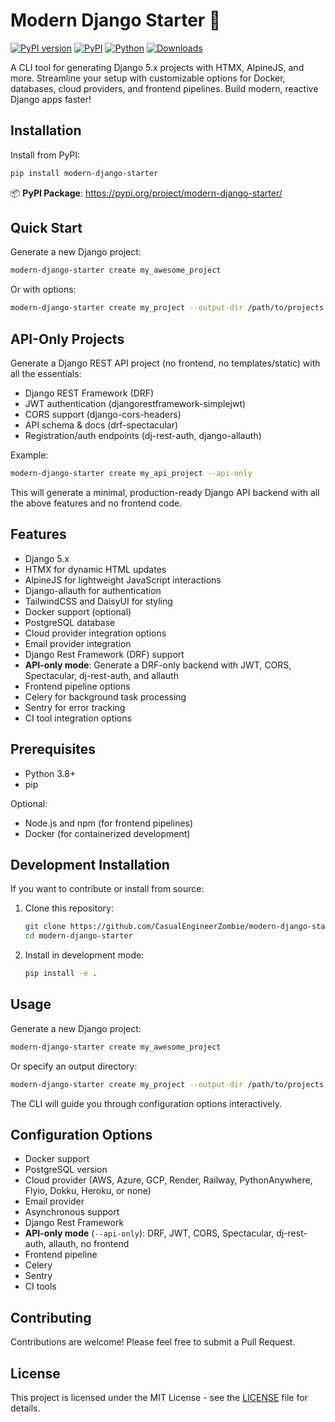 # Modern Django Starter 🚀

[![PyPI version](https://badge.fury.io/py/modern-django-starter.svg)](https://badge.fury.io/py/modern-django-starter)
[![PyPI](https://img.shields.io/pypi/v/modern-django-starter)](https://pypi.org/project/modern-django-starter/)
[![Python](https://img.shields.io/pypi/pyversions/modern-django-starter)](https://pypi.org/project/modern-django-starter/)
[![Downloads](https://pepy.tech/badge/modern-django-starter)](https://pepy.tech/project/modern-django-starter)

A CLI tool for generating Django 5.x projects with HTMX, AlpineJS, and more. Streamline your setup with customizable options for Docker, databases, cloud providers, and frontend pipelines. Build modern, reactive Django apps faster! 

## Installation

Install from PyPI:

```bash
pip install modern-django-starter
```

📦 **PyPI Package**: https://pypi.org/project/modern-django-starter/

## Quick Start

Generate a new Django project:

```bash
modern-django-starter create my_awesome_project
```

Or with options:

```bash
modern-django-starter create my_project --output-dir /path/to/projects
```

## API-Only Projects

Generate a Django REST API project (no frontend, no templates/static) with all the essentials:

- Django REST Framework (DRF)
- JWT authentication (djangorestframework-simplejwt)
- CORS support (django-cors-headers)
- API schema & docs (drf-spectacular)
- Registration/auth endpoints (dj-rest-auth, django-allauth)

Example:

```bash
modern-django-starter create my_api_project --api-only
```

This will generate a minimal, production-ready Django API backend with all the above features and no frontend code.

## Features

- Django 5.x
- HTMX for dynamic HTML updates
- AlpineJS for lightweight JavaScript interactions
- Django-allauth for authentication
- TailwindCSS and DaisyUI for styling
- Docker support (optional)
- PostgreSQL database
- Cloud provider integration options
- Email provider integration
- Django Rest Framework (DRF) support
- **API-only mode**: Generate a DRF-only backend with JWT, CORS, Spectacular, dj-rest-auth, and allauth
- Frontend pipeline options
- Celery for background task processing
- Sentry for error tracking
- CI tool integration options

## Prerequisites

- Python 3.8+
- pip

Optional:
- Node.js and npm (for frontend pipelines)
- Docker (for containerized development)

## Development Installation

If you want to contribute or install from source:

1. Clone this repository:
   ```bash
   git clone https://github.com/CasualEngineerZombie/modern-django-starter.git
   cd modern-django-starter
   ```

2. Install in development mode:
   ```bash
   pip install -e .
   ```

## Usage

Generate a new Django project:

```bash
modern-django-starter create my_awesome_project
```

Or specify an output directory:

```bash
modern-django-starter create my_project --output-dir /path/to/projects
```

The CLI will guide you through configuration options interactively.

## Configuration Options

- Docker support
- PostgreSQL version
- Cloud provider (AWS, Azure, GCP, Render, Railway, PythonAnywhere, Flyio, Dokku, Heroku, or none)
- Email provider
- Asynchronous support
- Django Rest Framework
- **API-only mode** (`--api-only`): DRF, JWT, CORS, Spectacular, dj-rest-auth, allauth, no frontend
- Frontend pipeline
- Celery
- Sentry
- CI tools

## Contributing

Contributions are welcome! Please feel free to submit a Pull Request.

## License

This project is licensed under the MIT License - see the [LICENSE](LICENSE) file for details.
